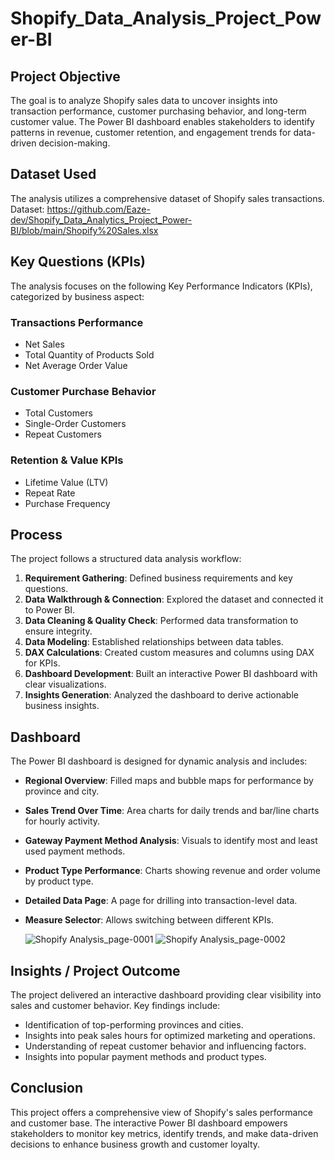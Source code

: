 # Shopify_Data_Analysis_Project_Power-BI

## Project Objective

The goal is to analyze Shopify sales data to uncover insights into transaction performance, customer purchasing behavior, and long-term customer value. The Power BI dashboard enables stakeholders to identify patterns in revenue, customer retention, and engagement trends for data-driven decision-making.

## Dataset Used

The analysis utilizes a comprehensive dataset of Shopify sales transactions.
Dataset: https://github.com/Eaze-dev/Shopify_Data_Analytics_Project_Power-BI/blob/main/Shopify%20Sales.xlsx

## Key Questions (KPIs)

The analysis focuses on the following Key Performance Indicators (KPIs), categorized by business aspect:

### Transactions Performance
- Net Sales
- Total Quantity of Products Sold
- Net Average Order Value

### Customer Purchase Behavior
- Total Customers
- Single-Order Customers
- Repeat Customers

### Retention & Value KPIs
- Lifetime Value (LTV)
- Repeat Rate
- Purchase Frequency

## Process

The project follows a structured data analysis workflow:

1. **Requirement Gathering**: Defined business requirements and key questions.
2. **Data Walkthrough & Connection**: Explored the dataset and connected it to Power BI.
3. **Data Cleaning & Quality Check**: Performed data transformation to ensure integrity.
4. **Data Modeling**: Established relationships between data tables.
5. **DAX Calculations**: Created custom measures and columns using DAX for KPIs.
6. **Dashboard Development**: Built an interactive Power BI dashboard with clear visualizations.
7. **Insights Generation**: Analyzed the dashboard to derive actionable business insights.

## Dashboard

The Power BI dashboard is designed for dynamic analysis and includes:

- **Regional Overview**: Filled maps and bubble maps for performance by province and city.
- **Sales Trend Over Time**: Area charts for daily trends and bar/line charts for hourly activity.
- **Gateway Payment Method Analysis**: Visuals to identify most and least used payment methods.
- **Product Type Performance**: Charts showing revenue and order volume by product type.
- **Detailed Data Page**: A page for drilling into transaction-level data.
- **Measure Selector**: Allows switching between different KPIs.

  ![Shopify Analysis_page-0001](https://github.com/user-attachments/assets/971179bd-0e66-488c-80c1-9ede2c7355a4)
  ![Shopify Analysis_page-0002](https://github.com/user-attachments/assets/307393cb-4e43-47f3-b8ac-345792db2ebd)


## Insights / Project Outcome

The project delivered an interactive dashboard providing clear visibility into sales and customer behavior.
Key findings include:

- Identification of top-performing provinces and cities.
- Insights into peak sales hours for optimized marketing and operations.
- Understanding of repeat customer behavior and influencing factors.
- Insights into popular payment methods and product types.

## Conclusion

This project offers a comprehensive view of Shopify's sales performance and customer base. The interactive Power BI dashboard empowers stakeholders to monitor key metrics, identify trends, and make data-driven decisions to enhance business growth and customer loyalty.
